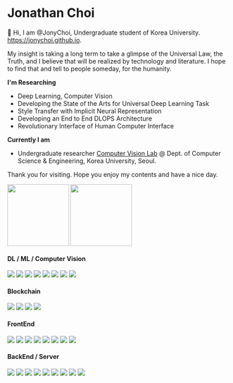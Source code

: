 # Jonathan Choi

👋 Hi, I am @JonyChoi, Undergraduate student of Korea University. https://jonychoi.github.io.

My insight is taking a long term to take a glimpse of the Universal Law, the Truth, and I believe that will be realized by technology and literature. I hope to find that and tell to people someday, for the humanity.

**I'm Researching**

- Deep Learning, Computer Vision
- Developing the State of the Arts for Universal Deep Learning Task
- Style Transfer with Implicit Neural Representation
- Developing an End to End DLOPS Architecture
- Revolutionary Interface of Human Computer Interface

**Currently I am**

- Undergraduate researcher [Computer Vision Lab](https://cvlab.korea.ac.kr/) @ Dept. of Computer Science & Engineering, Korea University, Seoul.

Thank you for visiting. Hope you enjoy my contents and have a nice day. 


<img align="left" src="https://github-readme-stats.vercel.app/api?username=jonychoi&show_icons=true&theme=algolia" height="140px" />
<img align="center" src="https://github-readme-stats.vercel.app/api/top-langs/?username=jonychoi&layout=compact&langs_count=8&theme=algolia" height="140px" />

<p align="center">
<h4>DL / ML / Computer Vision</h4>
<p>
<img src="https://img.shields.io/badge/Python-3776AB?style=flat&logo=Python&logoColor=black"/>
<img src="https://img.shields.io/badge/Pytorch-EE4C2C?style=flat&logo=PyTorch&logoColor=black"/>
<img src="https://img.shields.io/badge/Numpy-013243?style=flat&logo=Numpy&logoColor=black"/>
<img src="https://img.shields.io/badge/Pandas-150458?style=flat&logo=Pandas&logoColor=black"/>
<img src="https://img.shields.io/badge/OpenCV-5C3EE8?style=flat&logo=OpenCV&logoColor=black"/>
<img src="https://img.shields.io/badge/Jupyter-F37626?style=flat&logo=Jupyter&logoColor=black"/>
<img src="https://img.shields.io/badge/OpenAI-412991?style=flat&logo=OpenAI&logoColor=black"/>
<img src="https://img.shields.io/badge/OpenAI%20Gym-0081A5?style=flat&logo=OpenAI%20Gym&logoColor=black"/>
</p>

<h4>Blockchain</h4>
<p>
<img src="https://img.shields.io/badge/Ethereum-3C3C3D?style=flat&logo=Ethereum&logoColor=black"/>
<img src="https://img.shields.io/badge/Solidity-363636?style=flat&logo=Solidity&logoColor=black"/>
<img src="https://img.shields.io/badge/Web3.js-F16822?style=flat&logo=Web3.js&logoColor=black"/>
<img src="https://img.shields.io/badge/bitcoin-F7931A?style=flat&logo=bitcoin&logoColor=black"/>
</p>

<h4>FrontEnd</h4>
<p>
<img src="https://img.shields.io/badge/React%20Native-61DAFB?style=flat&logo=React&logoColor=black"/>
<img src="https://img.shields.io/badge/Typescript-3178C6?style=flat&logo=typescript&logoColor=black"/>
<img src="https://img.shields.io/badge/Javascript-F7DF1E?style=flat&logo=javascript&logoColor=black"/>
<img src="https://img.shields.io/badge/CSS3-1572B6?style=flat&logo=css3&logoColor=black"/>
<img src="https://img.shields.io/badge/Tailwind%20CSS-06B6D4?style=flat&logo=Tailwind%20CSS&logoColor=black"/>
<img src="https://img.shields.io/badge/Styled%20Components-DB7093?style=flat&logo=styled%20components&logoColor=black"/>
<img src="https://img.shields.io/badge/Mapbox-000000?style=flat&logo=Mapbox&logoColor=black"/>
<img src="https://img.shields.io/badge/Webgl-990000?style=flat&logo=Webgl&logoColor=black"/>
</p>

<h4>BackEnd / Server</h4>
<p>
<img src="https://img.shields.io/badge/Node.js-339933?style=flat&logo=Node.js&logoColor=black"/>
<img src="https://img.shields.io/badge/ts%20node-3178C6?style=flat&logo=ts-node&logoColor=black"/>
<img src="https://img.shields.io/badge/Amazon%20AWS-232F3E?style=flat&logo=amazon%20aws&logoColor=black"/>
<img src="https://img.shields.io/badge/Amazon%S3-569A31?style=flat&logo=amazon%S3&logoColor=black"/>
<img src="https://img.shields.io/badge/React%20Router-CA4245?style=flat&logo=React%20Router&logoColor=black"/>
<img src="https://img.shields.io/badge/Apollo%20GraphQL-311C87?style=flat&logo=apollo%20graphql&logoColor=black"/>
<img src="https://img.shields.io/badge/PostgreSQL-4169E1?style=flat&logo=postgreSQL&logoColor=black"/>
<img src="https://img.shields.io/badge/SQLite-003B57?style=flat&logo=SQLite&logoColor=black"/>
<img src="https://img.shields.io/badge/MySQL-4479A1?style=flat&logo=MySQL&logoColor=black"/>
</p>
</p>